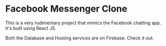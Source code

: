 # Facebook Messenger Clone

This is a very rudimentary project that mimics the Facebook chatting app. It's built using React JS.

Both the Database and Hosting services are on Firebase. Check it out.
